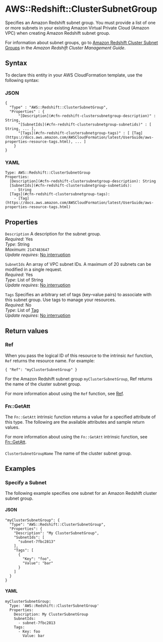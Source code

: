 # AWS::Redshift::ClusterSubnetGroup<a name="aws-resource-redshift-clustersubnetgroup"></a>

Specifies an Amazon Redshift subnet group\. You must provide a list of one or more subnets in your existing Amazon Virtual Private Cloud \(Amazon VPC\) when creating Amazon Redshift subnet group\.

For information about subnet groups, go to [Amazon Redshift Cluster Subnet Groups](https://docs.aws.amazon.com/redshift/latest/mgmt/working-with-cluster-subnet-groups.html) in the _Amazon Redshift Cluster Management Guide_\.

## Syntax<a name="aws-resource-redshift-clustersubnetgroup-syntax"></a>

To declare this entity in your AWS CloudFormation template, use the following syntax:

### JSON<a name="aws-resource-redshift-clustersubnetgroup-syntax.json"></a>

```
{
  "Type" : "AWS::Redshift::ClusterSubnetGroup",
  "Properties" : {
      "[Description](#cfn-redshift-clustersubnetgroup-description)" : String,
      "[SubnetIds](#cfn-redshift-clustersubnetgroup-subnetids)" : [ String, ... ],
      "[Tags](#cfn-redshift-clustersubnetgroup-tags)" : [ [Tag](https://docs.aws.amazon.com/AWSCloudFormation/latest/UserGuide/aws-properties-resource-tags.html), ... ]
    }
}
```

### YAML<a name="aws-resource-redshift-clustersubnetgroup-syntax.yaml"></a>

```
Type: AWS::Redshift::ClusterSubnetGroup
Properties:
  [Description](#cfn-redshift-clustersubnetgroup-description): String
  [SubnetIds](#cfn-redshift-clustersubnetgroup-subnetids):
    - String
  [Tags](#cfn-redshift-clustersubnetgroup-tags):
    - [Tag](https://docs.aws.amazon.com/AWSCloudFormation/latest/UserGuide/aws-properties-resource-tags.html)
```

## Properties<a name="aws-resource-redshift-clustersubnetgroup-properties"></a>

`Description` <a name="cfn-redshift-clustersubnetgroup-description"></a>
A description for the subnet group\.  
_Required_: Yes  
_Type_: String  
_Maximum_: `2147483647`  
_Update requires_: [No interruption](https://docs.aws.amazon.com/AWSCloudFormation/latest/UserGuide/using-cfn-updating-stacks-update-behaviors.html#update-no-interrupt)

`SubnetIds` <a name="cfn-redshift-clustersubnetgroup-subnetids"></a>
An array of VPC subnet IDs\. A maximum of 20 subnets can be modified in a single request\.  
_Required_: Yes  
_Type_: List of String  
_Update requires_: [No interruption](https://docs.aws.amazon.com/AWSCloudFormation/latest/UserGuide/using-cfn-updating-stacks-update-behaviors.html#update-no-interrupt)

`Tags` <a name="cfn-redshift-clustersubnetgroup-tags"></a>
Specifies an arbitrary set of tags \(key–value pairs\) to associate with this subnet group\. Use tags to manage your resources\.  
_Required_: No  
_Type_: List of [Tag](https://docs.aws.amazon.com/AWSCloudFormation/latest/UserGuide/aws-properties-resource-tags.html)  
_Update requires_: [No interruption](https://docs.aws.amazon.com/AWSCloudFormation/latest/UserGuide/using-cfn-updating-stacks-update-behaviors.html#update-no-interrupt)

## Return values<a name="aws-resource-redshift-clustersubnetgroup-return-values"></a>

### Ref<a name="aws-resource-redshift-clustersubnetgroup-return-values-ref"></a>

When you pass the logical ID of this resource to the intrinsic `Ref` function, `Ref` returns the resource name\. For example:

`{ "Ref": "myClusterSubnetGroup" }`

For the Amazon Redshift subnet group `myClusterSubnetGroup`, Ref returns the name of the cluster subnet group\.

For more information about using the `Ref` function, see [Ref](https://docs.aws.amazon.com/AWSCloudFormation/latest/UserGuide/intrinsic-function-reference-ref.html)\.

### Fn::GetAtt<a name="aws-resource-redshift-clustersubnetgroup-return-values-fn--getatt"></a>

The `Fn::GetAtt` intrinsic function returns a value for a specified attribute of this type\. The following are the available attributes and sample return values\.

For more information about using the `Fn::GetAtt` intrinsic function, see [Fn::GetAtt](https://docs.aws.amazon.com/AWSCloudFormation/latest/UserGuide/intrinsic-function-reference-getatt.html)\.

#### <a name="aws-resource-redshift-clustersubnetgroup-return-values-fn--getatt-fn--getatt"></a>

`ClusterSubnetGroupName` <a name="ClusterSubnetGroupName-fn::getatt"></a>
The name of the cluster subnet group\.

## Examples<a name="aws-resource-redshift-clustersubnetgroup--examples"></a>

### Specify a Subnet<a name="aws-resource-redshift-clustersubnetgroup--examples--Specify_a_Subnet"></a>

The following example specifies one subnet for an Amazon Redshift cluster subnet group\.

#### JSON<a name="aws-resource-redshift-clustersubnetgroup--examples--Specify_a_Subnet--json"></a>

```
"myClusterSubnetGroup": {
  "Type": "AWS::Redshift::ClusterSubnetGroup",
  "Properties": {
    "Description": "My ClusterSubnetGroup",
    "SubnetIds": [
      "subnet-7fbc2813"
    ],
    "Tags": [
      {
        "Key": "foo",
        "Value": "bar"
      }
    ]
  }
}
```

#### YAML<a name="aws-resource-redshift-clustersubnetgroup--examples--Specify_a_Subnet--yaml"></a>

```
myClusterSubnetGroup:
  Type: 'AWS::Redshift::ClusterSubnetGroup'
  Properties:
    Description: My ClusterSubnetGroup
    SubnetIds:
      - subnet-7fbc2813
    Tags:
      - Key: foo
        Value: bar
```
